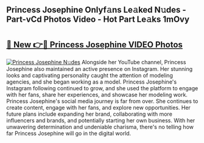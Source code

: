 ## Princess Josephine Onlyf𝚊ns Le𝚊ked N𝚞des - Part-vCd Photos Video - Hot Part Le𝚊ks 1mOvy

# <h2><a href="http://ac23421.deff.icu/?id=Princess+Josephine">🔗 New 👉🔴 Princess Josephine VIDEO Photos</a></h2>

[![Princess Josephine N𝚞des](https://i.imgur.com/rIISA9y.gif)](http://ac23421.deff.icu/?id=Princess+Josephine)
Alongside her YouTube channel, Princess Josephine also maintained an active presence on Instagram. Her stunning looks and captivating personality caught the attention of modeling agencies, and she began working as a model. Princess Josephine's Instagram following continued to grow, and she used the platform to engage with her fans, share her experiences, and showcase her modeling work. Princess Josephine's social media journey is far from over. She continues to create content, engage with her fans, and explore new opportunities. Her future plans include expanding her brand, collaborating with more influencers and brands, and potentially starting her own business. With her unwavering determination and undeniable charisma, there's no telling how far Princess Josephine will go in the digital world.
